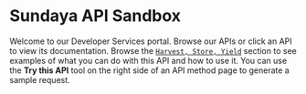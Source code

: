 # Sundaya API Sandbox

Welcome to our Developer Services portal. Browse our APIs or click an API to view its documentation. Browse the [`Harvest, Store, Yield`](/docs/test.sundaya.monitored.equipment/0/c/Getting%20Started/Harvest,%20Store,%20Yield) section to see examples of what you can do with this API and how to use it. You can use the **Try this API** tool on the right side of an API method page to generate a sample request.